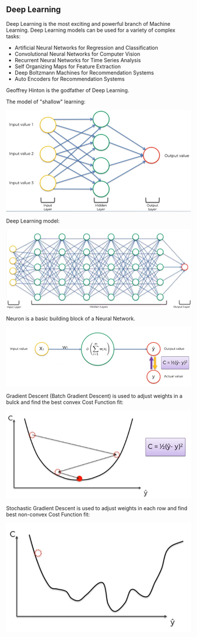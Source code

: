 ## Deep Learning
Deep Learning is the most exciting and powerful branch of Machine Learning. Deep Learning models can be used for a 
variety of complex tasks:
- Artificial Neural Networks for Regression and Classification
- Convolutional Neural Networks for Computer Vision
- Recurrent Neural Networks for Time Series Analysis
- Self Organizing Maps for Feature Extraction
- Deep Boltzmann Machines for Recommendation Systems
- Auto Encoders for Recommendation Systems

Geoffrey Hinton is the godfather of Deep Learning.

The model of "shallow" learning:

![sl](https://github.com/vgorbic1/data-science/blob/master/Machine%20Learning/images/sl.jpg)

Deep Learning model:

![sl2](https://github.com/vgorbic1/data-science/blob/master/Machine%20Learning/images/sl2.jpg)

Neuron is a basic building block of a Neural Network.

![perceptron](https://github.com/vgorbic1/data-science/blob/master/Machine%20Learning/images/perceptron.jpg)

Gradient Descent (Batch Gradient Descent) is used to adjust weights in a bulck and find the best convex Cost Function fit:

![gradient descent](https://github.com/vgorbic1/data-science/blob/master/Machine%20Learning/images/gd.jpg)

Stochastic Gradient Descent is used to adjust weights in each row and find best non-convex Cost Function fit:

![stochastic gradient descent](https://github.com/vgorbic1/data-science/blob/master/Machine%20Learning/images/sgd.jpg)



